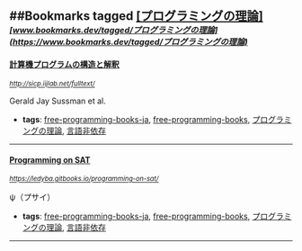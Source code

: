 ##Bookmarks tagged [[プログラミングの理論]](https://www.bookmarks.dev?q=[プログラミングの理論])
_<sup><sup>[www.bookmarks.dev/tagged/プログラミングの理論](https://www.bookmarks.dev/tagged/プログラミングの理論)</sup></sup>_
---
#### [計算機プログラムの構造と解釈](http://sicp.iijlab.net/fulltext/)
_<sup>http://sicp.iijlab.net/fulltext/</sup>_

Gerald Jay Sussman et al.
* **tags**: [free-programming-books-ja](../tagged/free-programming-books-ja.md), [free-programming-books](../tagged/free-programming-books.md), [プログラミングの理論](../tagged/プログラミングの理論.md), [言語非依存](../tagged/言語非依存.md)
---
#### [Programming on SAT](https://ledyba.gitbooks.io/programming-on-sat/)
_<sup>https://ledyba.gitbooks.io/programming-on-sat/</sup>_

ψ（プサイ）
* **tags**: [free-programming-books-ja](../tagged/free-programming-books-ja.md), [free-programming-books](../tagged/free-programming-books.md), [プログラミングの理論](../tagged/プログラミングの理論.md), [言語非依存](../tagged/言語非依存.md)
---
